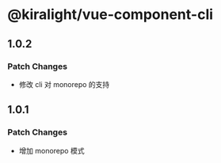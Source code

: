 # @kiralight/vue-component-cli

## 1.0.2

### Patch Changes

- 修改 cli 对 monorepo 的支持

## 1.0.1

### Patch Changes

- 增加 monorepo 模式
